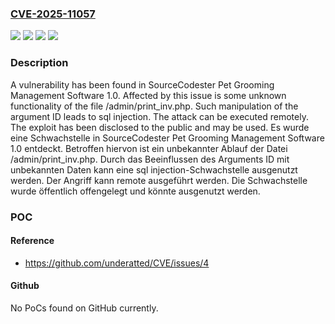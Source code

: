 ### [CVE-2025-11057](https://cve.mitre.org/cgi-bin/cvename.cgi?name=CVE-2025-11057)
![](https://img.shields.io/static/v1?label=Product&message=Pet%20Grooming%20Management%20Software&color=blue)
![](https://img.shields.io/static/v1?label=Version&message=1.0%20&color=brightgreen)
![](https://img.shields.io/static/v1?label=Vulnerability&message=Injection&color=brightgreen)
![](https://img.shields.io/static/v1?label=Vulnerability&message=SQL%20Injection&color=brightgreen)

### Description

A vulnerability has been found in SourceCodester Pet Grooming Management Software 1.0. Affected by this issue is some unknown functionality of the file /admin/print_inv.php. Such manipulation of the argument ID leads to sql injection. The attack can be executed remotely. The exploit has been disclosed to the public and may be used.
Es wurde eine Schwachstelle in SourceCodester Pet Grooming Management Software 1.0 entdeckt. Betroffen hiervon ist ein unbekannter Ablauf der Datei /admin/print_inv.php. Durch das Beeinflussen des Arguments ID mit unbekannten Daten kann eine sql injection-Schwachstelle ausgenutzt werden. Der Angriff kann remote ausgeführt werden. Die Schwachstelle wurde öffentlich offengelegt und könnte ausgenutzt werden.

### POC

#### Reference
- https://github.com/underatted/CVE/issues/4

#### Github
No PoCs found on GitHub currently.

